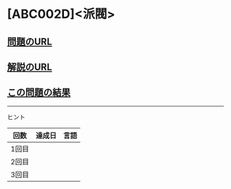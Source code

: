 # \[ABC002D\]\<派閥\>

## [問題のURL](https://atcoder.jp/contests/abc002/tasks/abc002_4)

## [解説のURL](https://nullkara.jp/2020/11/03/atcoder_abc002/)

## [この問題の結果](https://atcoder.jp/contests/abc002/submissions?f.Task=abc002_4&f.LanguageName=C%2B%2B&f.Status=AC&f.User=)

---

ヒント

| 回数 | 達成日 | 言語 |
| --- | ----- | ---- |
| 1回目 |  |  |
| 2回目 |  |  |
| 3回目 |  |  |
